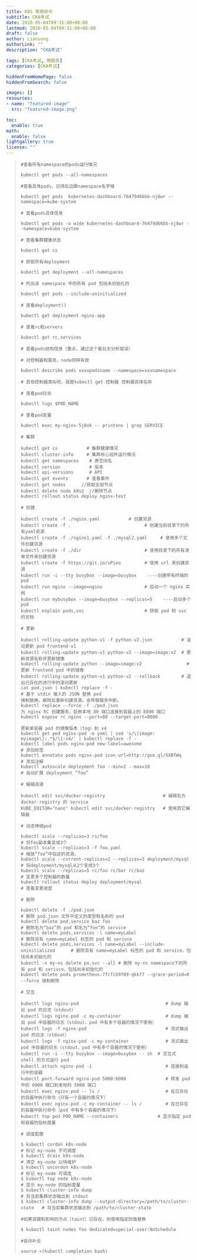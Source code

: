 ```yaml
---
title: K8S 常用命令 
subtitle: CKA考试
date: 2020-05-04T09:31:00+08:00
lastmod: 2020-05-04T09:31:00+08:00
draft: false
author: Liansong
authorLink: ""
description: "CKA考试"

tags: [CKA考试, 微服务]
categories: [CKA考试]

hiddenFromHomePage: false
hiddenFromSearch: false

images: []
resources:
- name: "featured-image"
  src: "featured-image.png"

toc:
  enable: true
math:
  enable: false
lightgallery: true
license: ""
---
```


>```shell
>#查看所有namespace的pods运行情况
>
>kubectl get pods --all-namespaces
>
>#查看具体pods，记得后边跟namespace名字哦
>
>kubectl get pods  kubernetes-dashboard-76479d66bb-nj8wr --namespace=kube-system
>
># 查看pods具体信息
>
>kubectl get pods -o wide kubernetes-dashboard-76479d66bb-nj8wr --namespace=kube-system
>
># 查看集群健康状态
>
>kubectl get cs
>
># 获取所有deployment
>
>kubectl get deployment --all-namespaces
>
># 列出该 namespace 中的所有 pod 包括未初始化的
>
>kubectl get pods --include-uninitialized
>
># 查看deployment()
>
>kubectl get deployment nginx-app
>
># 查看rc和servers
>
>kubectl get rc,services
>
># 查看pods结构信息（重点，通过这个看日志分析错误）
>
># 对控制器和服务，node同样有效
>
>kubectl describe pods xxxxpodsname --namespace=xxxnamespace
>
># 其他控制器类似吧，就是kubectl get 控制器 控制器具体名称
>
># 查看pod日志
>
>kubectl logs $POD_NAME
>
># 查看pod变量
>
>kubectl exec my-nginx-5j8ok -- printenv | grep SERVICE
>
># 集群
>
>kubectl get cs           # 集群健康情况
>kubectl cluster-info     # 集群核心组件运行情况
>kubectl get namespaces    # 表空间名
>kubectl version           # 版本
>kubectl api-versions      # API
>kubectl get events       # 查看事件
>kubectl get nodes      //获取全部节点
>kubectl delete node k8s2  //删除节点
>kubectl rollout status deploy nginx-test
>
># 创建
>
>kubectl create -f ./nginx.yaml           # 创建资源
>kubectl create -f .                            # 创建当前目录下的所有yaml资源
>kubectl create -f ./nginx1.yaml -f ./mysql2.yaml     # 使用多个文件创建资源
>kubectl create -f ./dir                        # 使用目录下的所有清单文件来创建资源
>kubectl create -f https://git.io/vPieo         # 使用 url 来创建资源
>kubectl run -i --tty busybox --image=busybox    ----创建带有终端的pod
>kubectl run nginx --image=nginx                # 启动一个 nginx 实例
>kubectl run mybusybox --image=busybox --replicas=5    ----启动多个pod
>kubectl explain pods,svc                       # 获取 pod 和 svc 的文档
>
># 更新
>
>kubectl rolling-update python-v1 -f python-v2.json           # 滚动更新 pod frontend-v1
>kubectl rolling-update python-v1 python-v2 --image=image:v2  # 更新资源名称并更新镜像
>kubectl rolling-update python --image=image:v2                 # 更新 frontend pod 中的镜像
>kubectl rolling-update python-v1 python-v2 --rollback        # 退出已存在的进行中的滚动更新
>cat pod.json | kubectl replace -f -                              # 基于 stdin 输入的 JSON 替换 pod
>强制替换，删除后重新创建资源。会导致服务中断。
>kubectl replace --force -f ./pod.json
>为 nginx RC 创建服务，启用本地 80 端口连接到容器上的 8000 端口
>kubectl expose rc nginx --port=80 --target-port=8000
>
>更新单容器 pod 的镜像版本（tag）到 v4
>kubectl get pod nginx-pod -o yaml | sed 's/\(image: myimage\):.*$/\1:v4/' | kubectl replace -f -
>kubectl label pods nginx-pod new-label=awesome                      # 添加标签
>kubectl annotate pods nginx-pod icon-url=http://goo.gl/XXBTWq       # 添加注解
>kubectl autoscale deployment foo --min=2 --max=10                # 自动扩展 deployment “foo”
>
># 编辑资源
>
>kubectl edit svc/docker-registry                      # 编辑名为 docker-registry 的 service
>KUBE_EDITOR="nano" kubectl edit svc/docker-registry   # 使用其它编辑器
>
># 动态伸缩pod
>
>kubectl scale --replicas=3 rs/foo                                 # 将foo副本集变成3个
>kubectl scale --replicas=3 -f foo.yaml                            # 缩放“foo”中指定的资源。
>kubectl scale --current-replicas=2 --replicas=3 deployment/mysql  # 将deployment/mysql从2个变成3个
>kubectl scale --replicas=5 rc/foo rc/bar rc/baz                   # 变更多个控制器的数量
>kubectl rollout status deploy deployment/mysql                         # 查看变更进度
>
># 删除
>
>kubectl delete -f ./pod.json                                              # 删除 pod.json 文件中定义的类型和名称的 pod
>kubectl delete pod,service baz foo                                        # 删除名为“baz”的 pod 和名为“foo”的 service
>kubectl delete pods,services -l name=myLabel                              # 删除具有 name=myLabel 标签的 pod 和 serivce
>kubectl delete pods,services -l name=myLabel --include-uninitialized      # 删除具有 name=myLabel 标签的 pod 和 service，包括尚未初始化的
>kubectl -n my-ns delete po,svc --all # 删除 my-ns namespace下的所有 pod 和 serivce，包括尚未初始化的
>kubectl delete pods prometheus-7fcfcb9f89-qkkf7 --grace-period=0 --force 强制删除
>
># 交互
>
>kubectl logs nginx-pod                                 # dump 输出 pod 的日志（stdout）
>kubectl logs nginx-pod -c my-container                 # dump 输出 pod 中容器的日志（stdout，pod 中有多个容器的情况下使用）
>kubectl logs -f nginx-pod                              # 流式输出 pod 的日志（stdout）
>kubectl logs -f nginx-pod -c my-container              # 流式输出 pod 中容器的日志（stdout，pod 中有多个容器的情况下使用）
>kubectl run -i --tty busybox --image=busybox -- sh  # 交互式 shell 的方式运行 pod
>kubectl attach nginx-pod -i                            # 连接到运行中的容器
>kubectl port-forward nginx-pod 5000:6000               # 转发 pod 中的 6000 端口到本地的 5000 端口
>kubectl exec nginx-pod -- ls /                         # 在已存在的容器中执行命令（只有一个容器的情况下）
>kubectl exec nginx-pod -c my-container -- ls /         # 在已存在的容器中执行命令（pod 中有多个容器的情况下）
>kubectl top pod POD_NAME --containers               # 显示指定 pod和容器的指标度量
>
># 调度配置
>
>$ kubectl cordon k8s-node                                                # 标记 my-node 不可调度
>$ kubectl drain k8s-node                                                 # 清空 my-node 以待维护
>$ kubectl uncordon k8s-node                                              # 标记 my-node 可调度
>$ kubectl top node k8s-node                                              # 显示 my-node 的指标度量
>$ kubectl cluster-info dump                                             # 将当前集群状态输出到 stdout                                    
>$ kubectl cluster-info dump --output-directory=/path/to/cluster-state   # 将当前集群状态输出到 /path/to/cluster-state
>
>#如果该键和影响的污点（taint）已存在，则使用指定的值替换
>
>$ kubectl taint nodes foo dedicated=special-user:NoSchedule
>
>#自动补全
>
>source <(kubectl completion bash)
>```
>
>

